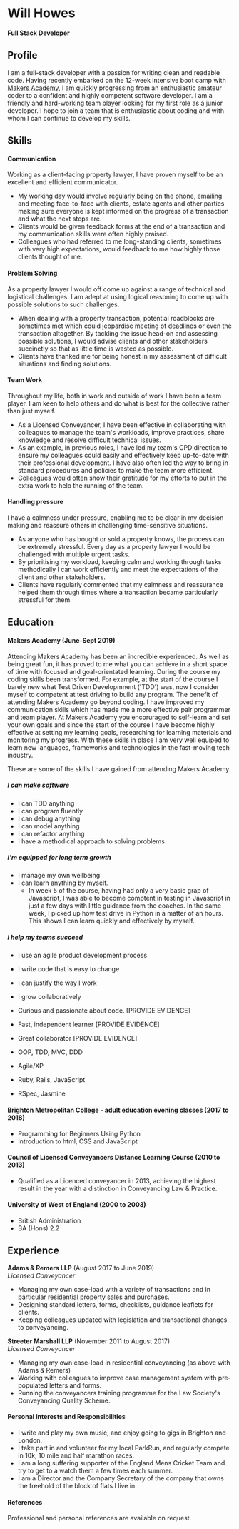 # Will Howes
**Full Stack Developer**

## Profile

I am a full-stack developer with a passion for writing clean and readable code. Having recently embarked on the 12-week intensive boot camp with [Makers Academy](https://makers.tech/), I am quickly progressing from an enthusiastic amateur coder to a confident and highly competent software developer. I am a friendly and hard-working team player looking for my first role as a junior developer. I hope to join a team that is enthusiastic about coding and with whom I can continue to develop my skills. 

## Skills

#### Communication

Working as a client-facing property lawyer, I have proven myself to be an excellent and efficient communicator.  

- My working day would involve regularly being on the phone, emailing and meeting face-to-face with clients, estate agents and other parties making sure everyone is kept informed on the progress of a transaction and what the next steps are. 
- Clients would be given feedback forms at the end of a transaction and my communication skills were often highly praised.
- Colleagues who had referred to me long-standing clients, sometimes with very high expectations, would feedback to me how highly those clients thought of me.

#### Problem Solving
As a property lawyer I would off come up against a range of technical and logistical challenges. I am adept at using logical reasoning to come up with possible solutions to such challenges.

- When dealing with a property transaction, potential roadblocks are sometimes met which could jeopardise meeting of deadlines or even the transaction altogether. By tackling the issue head-on and assessing possible solutions, I would advise clients and other stakeholders succinctly so that as little time is wasted as possible.
- Clients have thanked me for being honest in my assessment of difficult situations and finding solutions.

#### Team Work
Throughout my life, both in work and outside of work I have been a team player. I am keen to help others and do what is best for the collective rather than just myself. 

- As a Licensed Conveyancer, I have been effective in collaborating with colleagues to manage the team's workloads, improve practices, share knowledge and resolve difficult technical issues.
- As an example, in previous roles, I have led my team's CPD direction to ensure my colleagues could easily and effectively keep up-to-date with their professional development. I have also often led the way to bring in standard procedures and policies to make the team more efficient. 
- Colleagues would often show their gratitude for my efforts to put in the extra work to help the running of the team. 

#### Handling pressure
I have a calmness under pressure, enabling me to be clear in my decision making and reassure others in challenging time-sensitive situations. 

- As anyone who has bought or sold a property knows, the process can be extremely stressful. Every day as a property lawyer I would be challenged with multiple urgent tasks. 
- By prioritising my workload, keeping calm and working through tasks methodically I can work efficiently and meet the expectations of the client and other stakeholders. 
- Clients have regularly commented that my calmness and reassurance helped them through times where a transaction became particularly stressful for them.


## Education

#### Makers Academy (June-Sept 2019)

Attending Makers Academy has been an incredible experienced. As well as being great fun, it has proved to me what you can achieve in a short space of time with focused and goal-orientated learning. During the course my coding skills been transformed. For example, at the start of the course I barely new what Test Driven Developmnent ('TDD') was, now I consider myself to competent at test driving to build any program. The benefit of attending Makers Academy go beyond coding. I have improved my communication skills which has made me a more effective pair programmer and team player. At Makers Academy you encoruraged to self-learn and set your own goals and since the start of the course I have become highly effective at setting my learning goals, researching for learning materials and monitoring my progress. With these skills in place I am very well equiped to learn new languages, frameworks and technologies in the fast-moving tech industry.     

These are some of the skills I have gained from attending Makers Academy. 

##### I can make software
* I can TDD anything
* I can program fluently
* I can debug anything
* I can model anything
* I can refactor anything
* I have a methodical approach to solving problems

##### I'm equipped for long term growth

* I manage my own wellbeing
* I can learn anything by myself.
  - In week 5 of the course, having had only a very basic grap of Javascript, I was able to become comptent in testing in Javascript in just a few days with little guidance from the coaches. In the same week, I picked up how test drive in Python in a matter of an hours. This shows I can learn quickly and effectively by myself. 

##### I help my teams succeed

* I use an agile product development process
* I write code that is easy to change
* I can justify the way I work
* I grow collaboratively


* Curious and passionate about code. [PROVIDE EVIDENCE]
* Fast, independent learner [PROVIDE EVIDENCE]
* Great collaborator [PROVIDE EVIDENCE]

* OOP, TDD, MVC, DDD
* Agile/XP
* Ruby, Rails, JavaScript
* RSpec, Jasmine

#### Brighton Metropolitan College - adult education evening classes (2017 to 2018)

- Programming for Beginners Using Python
- Introduction to html, CSS and JavaScript

#### Council of Licensed Conveyancers Distance Learning Course (2010 to 2013)

- Qualified as a Licenced conveyancer in 2013, achieving the highest result in the year with a distinction in Conveyancing Law & Practice. 

#### University of West of England (2000 to 2003)

- British Administration
- BA (Hons) 2.2

## Experience

**Adams & Remers LLP** (August 2017 to June 2019)    
*Licensed Conveyancer*
- Managing my own case-load with a variety of transactions and in particular residential property sales and purchases. 
- Designing standard letters, forms, checklists, guidance leaflets for clients. 
- Keeping colleagues updated with legislation and transactional changes to conveyancing. 

**Streeter Marshall LLP** (November 2011 to August 2017)   
*Licensed Conveyancer*  
- Managing my own case-load in residential conveyancing (as above with Adams & Remers)
- Working with colleagues to improve case management system with pre-populated letters and forms.
- Running the conveyancers training programme for the Law Society's Conveyancing Quality Scheme. 

#### Personal Interests and Responsibilities
- I write and play my own music, and enjoy going to gigs in Brighton and London.
- I take part in and volunteer for my local ParkRun, and regularly compete in 10k, 10 mile and half marathon races.
- I am a long suffering supporter of the England Mens Cricket Team and try to get to a watch them a few times each summer.  
- I am a Director and the Company Secretary of the company that owns the freehold of the block of flats I live in.

#### References
Professional and personal references are available on request.

